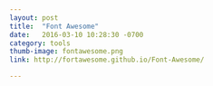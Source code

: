 ```yaml
---
layout: post
title:  "Font Awesome"
date:   2016-03-10 10:28:30 -0700
category: tools
thumb-image: fontawesome.png
link: http://fortawesome.github.io/Font-Awesome/

---
```

